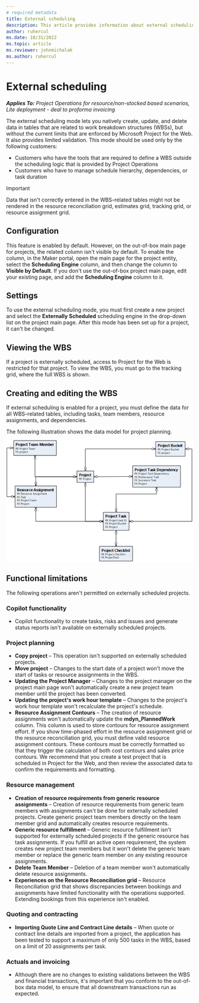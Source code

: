 ```yaml
---
# required metadata
title: External scheduling
description: This article provides information about external scheduling. 
author: ruhercul
ms.date: 10/31/2022
ms.topic: article
ms.reviewer: johnmichalak
ms.author: ruhercul
---
```


# External scheduling

_**Applies To:** Project Operations for resource/non-stocked based scenarios, Lite deployment - deal to proforma invoicing_

The external scheduling mode lets you natively create, update, and delete data in tables that are related to work breakdown structures (WBSs), but without the current limits that are enforced by Microsoft Project for the Web. It also provides limited validation. This mode should be used only by the following customers:

- Customers who have the tools that are required to define a WBS outside the scheduling logic that is provided by Project Operations
- Customers who have to manage schedule hierarchy, dependencies, or task duration

> [!IMPORTANT]
> Data that isn't correctly entered in the WBS–related tables might not be rendered in the resource reconciliation grid, estimates grid, tracking grid, or resource assignment grid.

## Configuration

This feature is enabled by default. However, on the out-of-box main page for projects, the related column isn't visible by default. To enable the column, in the Maker portal, open the main page for the project entity, select the **Scheduling Engine** column, and then change the column to **Visible by Default**. If you don't use the out-of-box project main page, edit your existing page, and add the **Scheduling Engine** column to it.

## Settings

To use the external scheduling mode, you must first create a new project and select the **Externally Scheduled** scheduling engine in the drop-down list on the project main page. After this mode has been set up for a project, it can't be changed.

## Viewing the WBS

If a project is externally scheduled, access to Project for the Web is restricted for that project. To view the WBS, you must go to the tracking grid, where the full WBS is shown.

## Creating and editing the WBS

If external scheduling is enabled for a project, you must define the data for all WBS–related tables, including tasks, team members, resource assignments, and dependencies.

The following illustration shows the data model for project planning.

![Project planning data model.](media/projectplanningdatamodel.png)

## Functional limitations

The following operations aren't permitted on externally scheduled projects.

### Copilot functionality
- Copilot functionality to create tasks, risks and issues and generate status reports isn't available on externally scheduled projects. 

### Project planning

- **Copy project** – This operation isn't supported on externally scheduled projects.
- **Move project** – Changes to the start date of a project won't move the start of tasks or resource assignments in the WBS.
- **Updating the Project Manager** – Changes to the project manager on the project main page won't automatically create a new project team member until the project has been converted.
- **Updating the project's work hour template** – Changes to the project's work hour template won't recalculate the project's schedule.
- **Resource Assignment Contours** – The creation of resource assignments won't automatically update the **mdyn\_PlannedWork** column. This column is used to store contours for resource assignment effort. If you show time-phased effort in the resource assignment grid or the resource reconciliation grid, you must define valid resource assignment contours. These contours must be correctly formatted so that they trigger the calculation of both cost contours and sales price contours. We recommend that you create a test project that is scheduled in Project for the Web, and then review the associated data to confirm the requirements and formatting.

### Resource management
- **Creation of resource requirements from generic resource assignments** – Creation of resource requirements from generic team members with assignments can't be done for externally scheduled projects. Create generic project team members directly on the team member grid and  automatically creates resource requirements. 
- **Generic resource fulfillment** – Generic resource fulfillment isn't supported for externally scheduled projects if the generic resource has task assignments. If you fulfill an active open requirement, the system creates new project team members but it won't delete the generic team member or replace the generic team member on any existing resource assignments.
- **Delete Team Member** – Deletion of a team member won't automatically delete resource assignments.
- **Experiences on the Resource Reconciliation grid** – Resource Reconciliation grid that shows discrepancies between bookings and assignments have limited functionality  with the operations supported. Extending bookings from this experience isn't enabled.

### Quoting and contracting

- **Importing Quote Line and Contract Line details** – When quote or contract line details are imported from a project, the application has been tested to support a maximum of only 500 tasks in the WBS, based on a limit of 20 assignments per task.

### Actuals and invoicing

- Although there are no changes to existing validations between the WBS and financial transactions, it's important that you conform to the out-of-box data model, to ensure that all downstream transactions run as expected.
